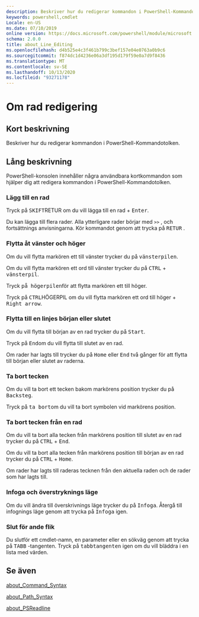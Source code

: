 ```yaml
---
description: Beskriver hur du redigerar kommandon i PowerShell-Kommandotolken.
keywords: powershell,cmdlet
Locale: en-US
ms.date: 07/10/2019
online version: https://docs.microsoft.com/powershell/module/microsoft.powershell.core/about/about_line_editing?view=powershell-7&WT.mc_id=ps-gethelp
schema: 2.0.0
title: about_Line_Editing
ms.openlocfilehash: d4b525e4c3f461b799c3bef157e04e0763a0b9c6
ms.sourcegitcommit: f874dc1d4236e06a3df195d179f59e0a7d9f8436
ms.translationtype: MT
ms.contentlocale: sv-SE
ms.lasthandoff: 10/13/2020
ms.locfileid: "93271178"
---
```

# <a name="about-line-editing"></a>Om rad redigering

## <a name="short-description"></a>Kort beskrivning

Beskriver hur du redigerar kommandon i PowerShell-Kommandotolken.

## <a name="long-description"></a>Lång beskrivning

PowerShell-konsolen innehåller några användbara kortkommandon som hjälper dig att redigera kommandon i PowerShell-Kommandotolken.

### <a name="add-a-line"></a>Lägg till en rad

Tryck på <kbd>SKIFT</kbd>RETUR om du vill lägga till en rad + <kbd>Enter</kbd>.

Du kan lägga till flera rader. Alla ytterligare rader börjar med `>>` , och fortsättnings anvisningarna. Kör kommandot genom att trycka på <kbd>RETUR</kbd> .

### <a name="move-left-and-right"></a>Flytta åt vänster och höger

Om du vill flytta markören ett till vänster trycker du på <kbd>vänsterpilen</kbd>.

Om du vill flytta markören ett ord till vänster trycker du på <kbd>CTRL</kbd> + <kbd>vänsterpil</kbd>.

Tryck <kbd>på högerpilen</kbd>för att flytta markören ett till höger.

Tryck på <kbd>CTRL</kbd>HÖGERPIL om du vill flytta markören ett ord till höger + <kbd>Right arrow</kbd>.

### <a name="move-to-a-lines-beginning-or-end"></a>Flytta till en linjes början eller slutet

Om du vill flytta till början av en rad trycker du på <kbd>Start</kbd>.

Tryck på <kbd>End</kbd>om du vill flytta till slutet av en rad.

Om rader har lagts till trycker du på <kbd>Home</kbd> eller <kbd>End</kbd> två gånger för att flytta till början eller slutet av raderna.

### <a name="delete-characters"></a>Ta bort tecken

Om du vill ta bort ett tecken bakom markörens position trycker du på <kbd>Backsteg</kbd>.

Tryck på <kbd>ta bort</kbd>om du vill ta bort symbolen vid markörens position.

### <a name="delete-characters-from-a-line"></a>Ta bort tecken från en rad

Om du vill ta bort alla tecken från markörens position till slutet av en rad trycker du på <kbd>CTRL</kbd> + <kbd>End</kbd>.

Om du vill ta bort alla tecken från markörens position till början av en rad trycker du på <kbd>CTRL</kbd> + <kbd>Home</kbd>.

Om rader har lagts till raderas tecknen från den aktuella raden och de rader som har lagts till.

### <a name="insert-and-overstrike-mode"></a>Infoga och överstryknings läge

Om du vill ändra till överskrivnings läge trycker du på <kbd>Infoga</kbd>. Återgå till infognings läge genom att trycka på <kbd>Infoga</kbd> igen.

### <a name="tab-completion"></a>Slut för ande flik

Du slutför ett cmdlet-namn, en parameter eller en sökväg genom att trycka på <kbd>TABB</kbd> -tangenten. Tryck på <kbd>tabbtangenten</kbd> igen om du vill bläddra i en lista med värden.

## <a name="see-also"></a>Se även

[about_Command_Syntax](about_Command_Syntax.md)

[about_Path_Syntax](about_Path_Syntax.md)

[about_PSReadline](../../PSReadline/About/about_PSReadline.md)
